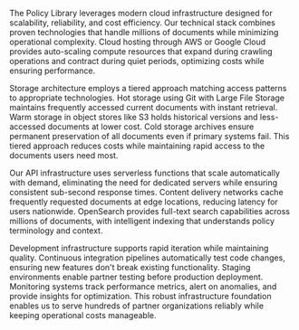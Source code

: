 The Policy Library leverages modern cloud infrastructure designed for scalability, reliability, and cost efficiency. Our technical stack combines proven technologies that handle millions of documents while minimizing operational complexity. Cloud hosting through AWS or Google Cloud provides auto-scaling compute resources that expand during crawling operations and contract during quiet periods, optimizing costs while ensuring performance.

Storage architecture employs a tiered approach matching access patterns to appropriate technologies. Hot storage using Git with Large File Storage maintains frequently accessed current documents with instant retrieval. Warm storage in object stores like S3 holds historical versions and less-accessed documents at lower cost. Cold storage archives ensure permanent preservation of all documents even if primary systems fail. This tiered approach reduces costs while maintaining rapid access to the documents users need most.

Our API infrastructure uses serverless functions that scale automatically with demand, eliminating the need for dedicated servers while ensuring consistent sub-second response times. Content delivery networks cache frequently requested documents at edge locations, reducing latency for users nationwide. OpenSearch provides full-text search capabilities across millions of documents, with intelligent indexing that understands policy terminology and context.

Development infrastructure supports rapid iteration while maintaining quality. Continuous integration pipelines automatically test code changes, ensuring new features don't break existing functionality. Staging environments enable partner testing before production deployment. Monitoring systems track performance metrics, alert on anomalies, and provide insights for optimization. This robust infrastructure foundation enables us to serve hundreds of partner organizations reliably while keeping operational costs manageable.